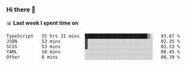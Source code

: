 ### Hi there 👋

<!--
**DBvc/DBvc** is a ✨ _special_ ✨ repository because its `README.md` (this file) appears on your GitHub profile.

Here are some ideas to get you started:

- 🔭 I’m currently working on ...
- 🌱 I’m currently learning ...
- 👯 I’m looking to collaborate on ...
- 🤔 I’m looking for help with ...
- 💬 Ask me about ...
- 📫 How to reach me: ...
- 😄 Pronouns: ...
- ⚡ Fun fact: ...
-->

📊 **Last week I spent time on**
<!--START_SECTION:waka-->
```text
TypeScript   35 hrs 31 mins  ███████████████████████▒░   93.87 % 
JSON         53 mins         ▓░░░░░░░░░░░░░░░░░░░░░░░░   02.35 % 
SCSS         53 mins         ▓░░░░░░░░░░░░░░░░░░░░░░░░   02.33 % 
YAML         10 mins         ░░░░░░░░░░░░░░░░░░░░░░░░░   00.45 % 
Other        8 mins          ░░░░░░░░░░░░░░░░░░░░░░░░░   00.39 % 
```
<!--END_SECTION:waka-->
